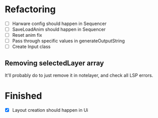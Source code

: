 # Refactoring

- [ ] Harware config should happen in Sequencer 
- [ ] SaveLoadAnim should happen in Sequencer 
- [ ] Reset anim fix
- [ ] Pass through specific values in generateOutputString 
- [ ] Create Input class

## Removing selectedLayer array
It'll probably do to just remove it in notelayer, and check all LSP errors.

# Finished
- [x] Layout creation should happen in Ui 

